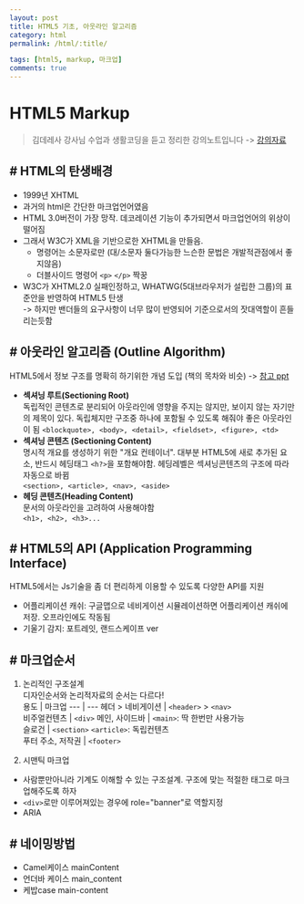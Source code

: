 ```yaml
---
layout: post
title: HTML5 기초, 아웃라인 알고리즘
category: html
permalink: /html/:title/

tags: [html5, markup, 마크업]
comments: true
---
```


# HTML5 Markup

>김데레사 강사님 수업과 생활코딩을 듣고 정리한 강의노트입니다 -> [강의자료](https://github.com/seulbinim/FC-FDS/blob/master/PDF/HTML5.pdf)

## # HTML의 탄생배경
* 1999년 XHTML
* 과거의 html은 간단한 마크업언어였음
* HTML 3.0버전이 가장 망작. 데코레이션 기능이 추가되면서 마크업언어의 위상이 떨어짐
* 그래서 W3C가 XML을 기반으로한 XHTML을 만들음.
    * 명령어는 소문자로만 (대/소문자 둘다가능한 느슨한 문법은 개발적관점에서 좋지않음)
    * 더블사이드 명령어 `<p>` `</p>` 짝꿍
* W3C가 XHTML2.0 실패인정하고, WHATWG(5대브라우저가 설립한 그룹)의 표준안을 반영하여 HTML5 탄생  
-> 하지만 밴더들의 요구사항이 너무 많이 반영되어 기준으로서의 잣대역할이 흔들리는듯함


## # 아웃라인 알고리즘 (Outline Algorithm)
HTML5에서 정보 구조를 명확히 하기위한 개념 도입 (책의 목차와 비슷) -> [참고 ppt](https://docs.google.com/presentation/d/1Z_L7Jm1bTd9MmiVHWnX90HwyyP9xaDQ1g0w4_yM5sQo/mobilepresent?slide=id.g207806c5f7_0_228)

* **섹셔닝 루트(Sectioning Root)**  
독립적인 콘텐츠로 분리되어 아웃라인에 영향을 주지는 않지만, 보이지 않는 자기만의 제목이 있다. 독립체지만 구조중 하나에 포함될 수 있도록 해줘야 좋은 아웃라인이 됨
`<blockquote>, <body>, <detail>, <fieldset>, <figure>, <td>`
* **섹셔닝 콘텐츠 (Sectioning Content)**  
명시적 개요를 생성하기 위한 "개요 컨테이너". 대부분 HTML5에 새로 추가된 요소, 반드시 헤딩태그 `<h?>`을 포함해야함. 헤딩레벨은 섹셔닝콘텐츠의 구조에 따라 자동으로 바뀜  
`<section>, <article>, <nav>, <aside>`
* **헤딩 콘텐츠(Heading Content)**  
문서의 아웃라인을 고려하여 사용해야함  
`<h1>, <h2>, <h3>...`

## # HTML5의 API (Application Programming Interface)
HTML5에서는 Js기술을 좀 더 편리하게 이용할 수 있도록 다양한 API를 지원

* 어플리케이션 캐쉬: 구글맵으로 네비게이션 시뮬레이션하면 어플리케이션 캐쉬에 저장. 오프라인에도 작동됨
* 기울기 감지: 포트레잇, 랜드스케이프 ver

## # 마크업순서
1. 논리적인 구조설계  
디자인순서와 논리적자료의 순서는 다르다!  
    용도 | 마크업
    --- | ---
    헤더 > 네비게이션 | `<header>` > `<nav>`  
    비주얼컨텐츠 | `<div>`
    메인, 사이드바 | `<main>`: 딱 한번만 사용가능  
    슬로건 | `<section>` `<article>`: 독립컨텐츠  
    푸터 주소, 저작권 | `<footer>`

2. 시맨틱 마크업
* 사람뿐만아니라 기계도 이해할 수 있는 구조설계. 구조에 맞는 적절한 태그로 마크업해주도록 하자
* `<div>`로만 이루어져있는 경우에 role="banner"로 역할지정
* ARIA


## # 네이밍방법
* Camel케이스
mainContent
* 언더바 케이스
main_content
* 케밥case
main-content

